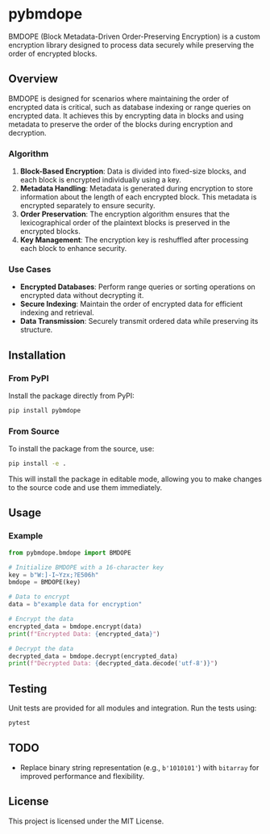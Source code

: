 # pybmdope

BMDOPE (Block Metadata-Driven Order-Preserving Encryption) is a custom encryption library designed to process data securely while preserving the order of encrypted blocks.

## Overview

BMDOPE is designed for scenarios where maintaining the order of encrypted data is critical, such as database indexing or range queries on encrypted data. It achieves this by encrypting data in blocks and using metadata to preserve the order of the blocks during encryption and decryption.

### Algorithm

1. **Block-Based Encryption**: Data is divided into fixed-size blocks, and each block is encrypted individually using a key.
2. **Metadata Handling**: Metadata is generated during encryption to store information about the length of each encrypted block. This metadata is encrypted separately to ensure security.
3. **Order Preservation**: The encryption algorithm ensures that the lexicographical order of the plaintext blocks is preserved in the encrypted blocks.
4. **Key Management**: The encryption key is reshuffled after processing each block to enhance security.

### Use Cases

- **Encrypted Databases**: Perform range queries or sorting operations on encrypted data without decrypting it.
- **Secure Indexing**: Maintain the order of encrypted data for efficient indexing and retrieval.
- **Data Transmission**: Securely transmit ordered data while preserving its structure.

## Installation

### From PyPI

Install the package directly from PyPI:

```bash
pip install pybmdope
```

### From Source

To install the package from the source, use:

```bash
pip install -e .
```

This will install the package in editable mode, allowing you to make changes to the source code and use them immediately.

## Usage

### Example

```python
from pybmdope.bmdope import BMDOPE

# Initialize BMDOPE with a 16-character key
key = b"W:]-I~Yzx;?E506h"
bmdope = BMDOPE(key)

# Data to encrypt
data = b"example data for encryption"

# Encrypt the data
encrypted_data = bmdope.encrypt(data)
print(f"Encrypted Data: {encrypted_data}")

# Decrypt the data
decrypted_data = bmdope.decrypt(encrypted_data)
print(f"Decrypted Data: {decrypted_data.decode('utf-8')}")
```

## Testing

Unit tests are provided for all modules and integration. Run the tests using:

```bash
pytest
```

## TODO

- Replace binary string representation (e.g., `b'1010101'`) with `bitarray` for improved performance and flexibility.

## License

This project is licensed under the MIT License.
